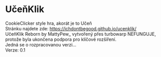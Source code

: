 # UčeňKlik
CookieClicker style hra, akorát je to Učeň <br>
Stránku najdete zde: https://ichdontbegood.github.io/ucenklik/ <br>
UčeňKlik Reborn by MattyPew_ vytvořený přes turbowarp NEFUNGUJE, protože byla ukončena podpora pro klíčové rozšíření. <br>
Jedná se o rozpracovanou verzi... <br>
Verze: 0.1 <br>

